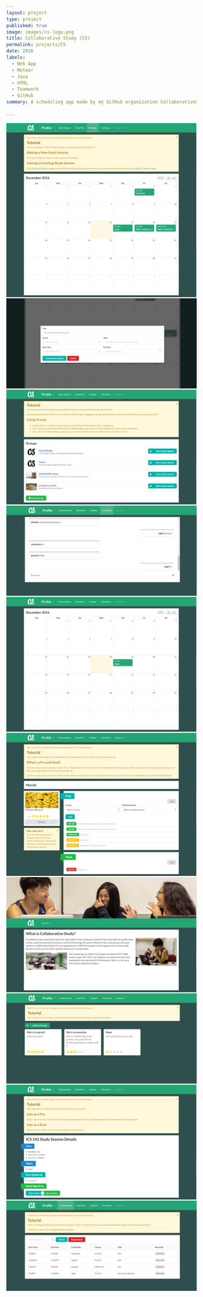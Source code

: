 ```yaml
---
layout: project
type: project
published: true
image: images/cs-logo.png
title: Collaborative Study (CS)
permalink: projects/CS
date: 2016
labels:
  - Web App
  - Meteor
  - Java
  - HTML
  - Teamwork
  - GitHub
summary: A scheduling app made by my GitHub organization CollaborativeStudy as a project for software engineering.

---
```


<img class="ui image" src="../images/cs-calendar.png">
<img class="ui image" src="../images/cs-create-study-session.png">
<img class="ui image" src="../images/cs-groups.png">
<img class="ui image" src="../images/cs-messages.png">
<img class="ui image" src="../images/cs-my-calendar.png">
<img class="ui image" src="../images/cs-profile.png">
<img class="ui image" src="../images/cs-public-landing.png">
<img class="ui image" src="../images/cs-review.png">
<img class="ui image" src="../images/cs-study-session-details.png">
<img class="ui image" src="../images/cs-study-sessions.png">


